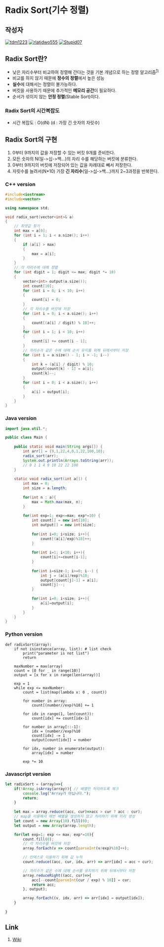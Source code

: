 # **Radix Sort(기수 정렬)**

## 작성자
[![tdm1223](https://avatars1.githubusercontent.com/u/21440957?s=100&v=4)](https://github.com/tdm1223)
[![rlatjdwo555](https://avatars0.githubusercontent.com/u/28692938?s=100&v=4)](https://github.com/rlatjdwo555)
[![Stupid07](https://avatars1.githubusercontent.com/u/35564566?s=100&v=4)](https://github.com/Stupid07)

## Radix Sort란?
- 낮은 자리수부터 비교하여 정렬해 간다는 것을 기본 개념으로 하는 정렬 알고리즘<sup>[1)](#ref)</sup>
- 비교를 하지 않기 때문에 **정수의 정렬**에서 높은 성능
- **실수**에 대해서는 정렬이 불가능하다.
- 버킷을 사용하기 때문에 추가적인 **메모리 공간**이 필요하다.
- 순서가 섞이지 않는 **안정 정렬**(Stable Sort)이다.

### Radix Sort의 시간복잡도
- 시간 복잡도 : O(dN) (d : 가장 긴 숫자의 자릿수)

## Radix Sort의 구현
1. 0부터 9까지의 값을 저장할 수 있는 버킷 9개를 준비한다.
2. 모든 숫자의 N(일->십->백...)의 자리 수를 해당하는 버킷에 분류한다. 
3. 0부터 9까지의 버킷에 저장되어 있는 값을 차례대로 빼서 저장한다.
4. 자릿수를 늘려서(N*10) 가장 **긴 자리수**(일->십->백...)까지 2~3과정을 반복한다.

### C++ version
```cpp
#include<iostream>
#include<vector>

using namespace std;

void radix_sort(vector<int>& a)
{
	// 최댓값 찾기
	int max = a[0];
	for (int i = 1; i < a.size(); i++)
	{
		if (a[i] > max)
		{
			max = a[i];
		}
	}
	// 각 자리수에 대해 정렬
	for (int digit = 1; digit <= max; digit *= 10)
	{
		vector<int> output(a.size());
		int count[10];
		for (int i = 0; i < 10; i++)
		{
			count[i] = 0;
		}
		// 각 자리수를 버킷에 저장
		for (int i = 0; i < a.size(); i++)
		{
			count[(a[i] / digit) % 10]++;
		}
		for (int i = 1; i < 10; i++)
		{
			count[i] += count[i - 1];
		}
		// 자리수가 같은 수에 대해 순서 유지를 위해 뒤에서부터 저장
		for (int i = a.size() - 1; i > -1; i--)
		{
			int k = (a[i] / digit) % 10;
			output[count[k] - 1] = a[i];
			count[k]--;
		}
		for (int i = 0; i < a.size(); i++)
		{
			a[i] = output[i];
		}
	}
}
```

### Java version
``` java
import java.util.*;

public class Main {
    
    public static void main(String args[]) {
		int arr[] = {9,1,22,4,0,1,22,100,10};
		radix_sort(arr);
		System.out.println(Arrays.toString(arr));
		// 0 1 1 4 9 10 22 22 100 
    }
    
    static void radix_sort(int a[]) {
        int max = 0;  
        int size = a.length;
        
        for(int n : a){
        	max = Math.max(max, n);
        }
        
        for(int exp=1; exp<=max; exp*=10) {
            int count[] = new int[10];
            int output[] = new int[size];
            
            for(int i=0; i<size; i++){
            	count[(a[i]/exp)%10]++;
            }
            
            for(int i=1; i<10; i++){
            	count[i]+=count[i-1];
            }
            
            for(int i=size-1; i>=0; i--) {
                int j = (a[i]/exp)%10;
                output[count[j]-1] = a[i];
                count[j]--;
            }
            
            for(int i=0; i<size; i++){
            	a[i]=output[i];
            }
        }
    }
}
```

### Python version
```python3
def radixSort(array):
    if not isinstance(array, list): # list check
        print("parameter is not list")
        return
    
    maxNumber = max(array)
    count = [0 for _ in range(10)]
    output = [x for x in range(len(array))]

    exp = 1
    while exp <= maxNumber:
        count = list(map(lambda x: 0 , count))

        for number in array:
            count[(number//exp)%10] += 1
        
        for idx in range(1, len(count)):
            count[idx] += count[idx-1]
        
        for number in array[::-1]:
            idx = (number//exp)%10
            count[idx] -= 1
            output[count[idx]] = number
        
        for idx, number in enumerate(output):
            array[idx] = number

        exp *= 10
```


### Javascript version
```javascript
let radixSort = (array)=>{
    if(!Array.isArray(array)){ // 배열만 처리하도록 체크
        console.log("Array가 아닙니다.");
        return;
    }
    
    let max = array.reduce((acc, cur)=>acc > cur ? acc : cur);
    // map을 이용해서 매번 배열을 생성하지 않고 처리하기 위해 미리 생성
    let count = new Array(10).fill(0);
    let output = new Array(array.length);

    for(let exp=1; exp <= max; exp*=10){
        count.fill(0);
        // 각 자리수를 버킷에 저장
        array.forEach(v => count[parseInt(v/exp)%10]++);

        // 인덱스로 이용하기 위해 값 누적
        count.reduce((acc, cur, idx, arr) => arr[idx] = acc + cur);

        // 자리수가 같은 수에 대해 순서를 유지하기 위해 뒤에서부터 저장
        array.reduceRight((acc, cur)=>{
            acc[--count[parseInt(cur / exp) % 10]] = cur;
            return acc;
        }, output);

        array.forEach((v, idx, arr) => arr[idx] = output[idx]);
    }
    
}
```


## Link
<a id = "ref">

1. [Wiki](https://en.wikipedia.org/wiki/Radix_sort)

</a>
